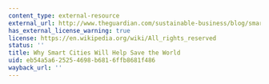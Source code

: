 ```yaml
---
content_type: external-resource
external_url: http://www.theguardian.com/sustainable-business/blog/smart-cities-energy-consumption
has_external_license_warning: true
license: https://en.wikipedia.org/wiki/All_rights_reserved
status: ''
title: Why Smart Cities Will Help Save the World
uid: eb54a5a6-2525-4698-b681-6ffb8681f486
wayback_url: ''
---
```

